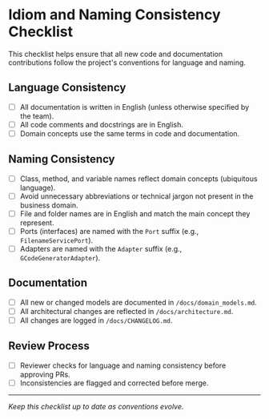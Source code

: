 # Idiom and Naming Consistency Checklist

This checklist helps ensure that all new code and documentation contributions follow the project's conventions for language and naming.

## Language Consistency
- [ ] All documentation is written in English (unless otherwise specified by the team).
- [ ] All code comments and docstrings are in English.
- [ ] Domain concepts use the same terms in code and documentation.

## Naming Consistency
- [ ] Class, method, and variable names reflect domain concepts (ubiquitous language).
- [ ] Avoid unnecessary abbreviations or technical jargon not present in the business domain.
- [ ] File and folder names are in English and match the main concept they represent.
- [ ] Ports (interfaces) are named with the `Port` suffix (e.g., `FilenameServicePort`).
- [ ] Adapters are named with the `Adapter` suffix (e.g., `GCodeGeneratorAdapter`).

## Documentation
- [ ] All new or changed models are documented in `/docs/domain_models.md`.
- [ ] All architectural changes are reflected in `/docs/architecture.md`.
- [ ] All changes are logged in `/docs/CHANGELOG.md`.

## Review Process
- [ ] Reviewer checks for language and naming consistency before approving PRs.
- [ ] Inconsistencies are flagged and corrected before merge.

---
_Keep this checklist up to date as conventions evolve._
